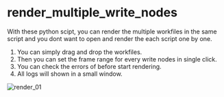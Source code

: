# render_multiple_write_nodes
With these python scipt, you can render the multiple workfiles in the same script and you dont want to open and render the each script one by one. 
1. You can simply drag and drop the workfiles.
2. Then you can set the frame range for every write nodes in single click.
3. You can check the errors of before start rendering. 
4. All logs will shown in a small window. 


![render_01](https://user-images.githubusercontent.com/65713157/132105931-36bd981a-b919-463d-a2a2-0547237114dc.jpg)


